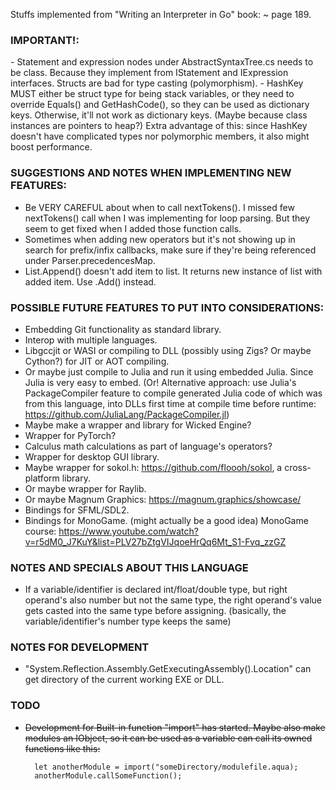 ﻿Stuffs implemented from "Writing an Interpreter in Go" book:
    ~ page 189.

<h3>IMPORTANT!:</h3>
- Statement and expression nodes under AbstractSyntaxTree.cs needs to be class. 
Because they implement from IStatement and IExpression interfaces. Structs are
bad for type casting (polymorphism).
- HashKey MUST either be struct type for being stack variables, or they need to override Equals() and GetHashCode(),
so they can be used as dictionary keys. Otherwise, it'll not work as dictionary keys. (Maybe because class instances are pointers to heap?)
Extra advantage of this: since HashKey doesn't have complicated types nor polymorphic members, it also might boost performance.

<h3>SUGGESTIONS AND NOTES WHEN IMPLEMENTING NEW FEATURES:</h3>

- Be VERY CAREFUL about when to call nextTokens(). I missed few nextTokens() call when I was implementing for loop parsing.
  But they seem to get fixed when I added those function calls.
- Sometimes when adding new operators but it's not showing up in search for prefix/infix callbacks, make sure if they're being 
  referenced under Parser.precedencesMap.
- List.Append() doesn't add item to list. It returns new instance of list with added item. Use .Add() instead.

<h3>POSSIBLE FUTURE FEATURES TO PUT INTO CONSIDERATIONS:</h3>

- Embedding Git functionality as standard library.
- Interop with multiple languages.
- Libgccjit or WASI or compiling to DLL (possibly using Zigs? Or maybe Cython?) for JIT or AOT compiling.
- Or maybe just compile to Julia and run it using embedded Julia. Since Julia is very easy to embed.
  (Or! Alternative approach: use Julia's PackageCompiler feature
   to compile generated Julia code of which was from this language, into DLLs first time at compile time before runtime: https://github.com/JuliaLang/PackageCompiler.jl)
- Maybe make a wrapper and library for Wicked Engine?
- Wrapper for PyTorch?
- Calculus math calculations as part of language's operators?
- Wrapper for desktop GUI library.
- Maybe wrapper for sokol.h: https://github.com/floooh/sokol, a cross-platform library.
- Or maybe wrapper for Raylib.
- Or maybe Magnum Graphics: https://magnum.graphics/showcase/
- Bindings for SFML/SDL2.
- Bindings for MonoGame. (might actually be a good idea) MonoGame course: https://www.youtube.com/watch?v=r5dM0_J7KuY&list=PLV27bZtgVIJqoeHrQq6Mt_S1-Fvq_zzGZ

<h3>NOTES AND SPECIALS ABOUT THIS LANGUAGE</h3>

- If a variable/identifier is declared int/float/double type, but right operand's also number but not the same type, the right operand's value gets casted into the same type before assigning.
  (basically, the variable/identifier's number type keeps the same)

<h3>NOTES FOR DEVELOPMENT</h3>

- "System.Reflection.Assembly.GetExecutingAssembly().Location" can get directory of the current working EXE or DLL.

<h3>TODO</h3>

- ~~Development for Built-in function "import" has started. Maybe also make modules an IObject, so it can be used as a variable can call its owned functions like this:~~

        let anotherModule = import("someDirectory/modulefile.aqua);
        anotherModule.callSomeFunction();
